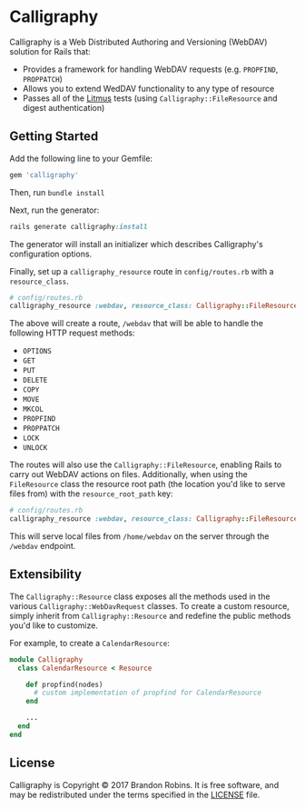 # Calligraphy

Calligraphy is a Web Distributed Authoring and Versioning (WebDAV) solution for Rails that:

* Provides a framework for handling WebDAV requests (e.g. `PROPFIND`, `PROPPATCH`)
* Allows you to extend WedDAV functionality to any type of resource
* Passes all of the [Litmus](https://github.com/eanlain/litmus) tests (using `Calligraphy::FileResource` and digest authentication)

## Getting Started

Add the following line to your Gemfile:

```ruby
gem 'calligraphy'
```

Then, run `bundle install`

Next, run the generator:

```ruby
rails generate calligraphy:install
```

The generator will install an initializer which describes Calligraphy's configuration options.

Finally, set up a `calligraphy_resource` route in `config/routes.rb` with a `resource_class`.

```ruby
# config/routes.rb
calligraphy_resource :webdav, resource_class: Calligraphy::FileResource
```

The above will create a route, `/webdav` that will be able to handle the following HTTP request methods:

* `OPTIONS`
* `GET`
* `PUT`
* `DELETE`
* `COPY`
* `MOVE`
* `MKCOL`
* `PROPFIND`
* `PROPPATCH`
* `LOCK`
* `UNLOCK`

The routes will also use the `Calligraphy::FileResource`, enabling Rails to carry out WebDAV actions on files.
Additionally, when using the `FileResource` class the resource root path (the location you'd like to serve files from) with the `resource_root_path` key:

```ruby
# config/routes.rb
calligraphy_resource :webdav, resource_class: Calligraphy::FileResource, resource_root_path: '/home/webdav'
```

This will serve local files from `/home/webdav` on the server through the `/webdav` endpoint.

## Extensibility

The `Calligraphy::Resource` class exposes all the methods used in the various `Calligraphy::WebDavRequest` classes.
To create a custom resource, simply inherit from `Calligraphy::Resource` and redefine the public methods you'd like to customize.

For example, to create a `CalendarResource`:

```ruby
module Calligraphy
  class CalendarResource < Resource

    def propfind(nodes)
      # custom implementation of propfind for CalendarResource
    end

    ...
  end
end
```

## License

Calligraphy is Copyright © 2017 Brandon Robins.
It is free software, and may be redistributed under the terms specified in the [LICENSE](/LICENSE) file.
